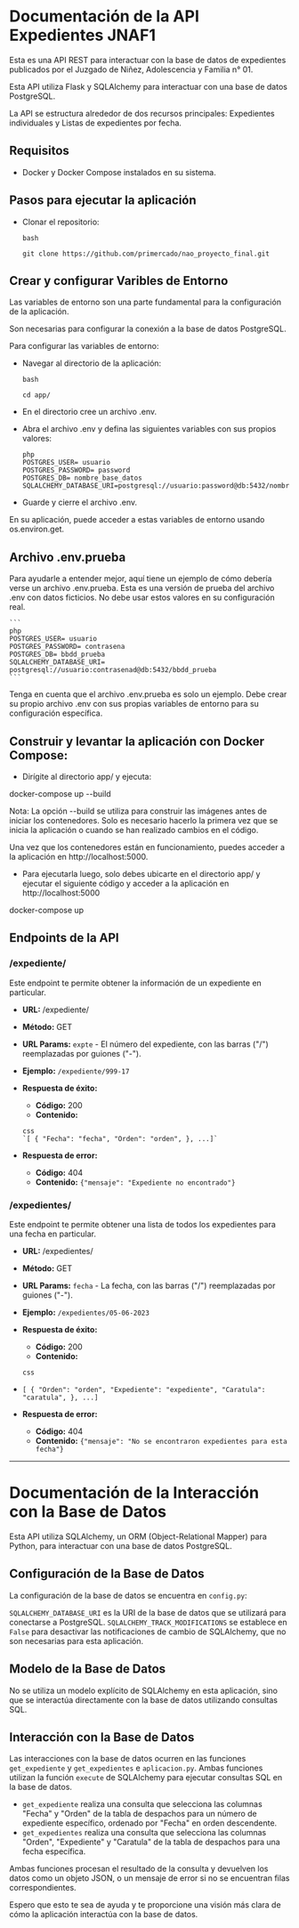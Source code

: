 # Documentación de la API Expedientes JNAF1

Esta es una API REST para interactuar con la base de datos de expedientes publicados por el Juzgado de Niñez, Adolescencia y Familia n° 01. 

Esta API utiliza Flask y SQLAlchemy para interactuar con una base de datos PostgreSQL.

La API se estructura alrededor de dos recursos principales: Expedientes individuales y Listas de expedientes por fecha.

## Requisitos

- Docker y Docker Compose instalados en su sistema.

## Pasos para ejecutar la aplicación

- Clonar el repositorio:

    ```
    bash
    
    git clone https://github.com/primercado/nao_proyecto_final.git
    
    ```


## Crear y configurar Varibles de Entorno

Las variables de entorno son una parte fundamental para la configuración de la aplicación.

Son necesarias para configurar la conexión a la base de datos PostgreSQL.

Para configurar las variables de entorno:

- Navegar al directorio de la aplicación:

    ```
    bash
    
    cd app/
    
    ```

- En el directorio cree un archivo .env.

- Abra el archivo .env y defina las siguientes variables con sus propios valores:

    
    ```
    php
    POSTGRES_USER= usuario
    POSTGRES_PASSWORD= password
    POSTGRES_DB= nombre_base_datos
    SQLALCHEMY_DATABASE_URI=postgresql://usuario:password@db:5432/nombre_base_datos
    
    ```



- Guarde y cierre el archivo .env.

En su aplicación, puede acceder a estas variables de entorno usando os.environ.get.

## Archivo .env.prueba

Para ayudarle a entender mejor, aquí tiene un ejemplo de cómo debería verse un archivo .env.prueba. Esta es una versión de prueba del archivo .env con datos ficticios. No debe usar estos valores en su configuración real.


    ```
    php
    POSTGRES_USER= usuario
    POSTGRES_PASSWORD= contrasena
    POSTGRES_DB= bbdd_prueba
    SQLALCHEMY_DATABASE_URI= postgresql://usuario:contrasenad@db:5432/bbdd_prueba
    ```
    
Tenga en cuenta que el archivo .env.prueba es solo un ejemplo. Debe crear su propio archivo .env con sus propias variables de entorno para su configuración específica.


## Construir y levantar la aplicación con Docker Compose:

- Dirígite al directorio app/ y ejecuta:

docker-compose up --build

Nota: La opción --build se utiliza para construir las imágenes antes de iniciar los contenedores. Solo es necesario hacerlo la primera vez que se inicia la aplicación o cuando se han realizado cambios en el código.

Una vez que los contenedores están en funcionamiento, puedes acceder a la aplicación en http://localhost:5000.

- Para ejecutarla luego, solo debes ubicarte en el directorio app/ y ejecutar el siguiente código y acceder a la aplicación en http://localhost:5000

docker-compose up


## Endpoints de la API

### /expediente/<expte>

Este endpoint te permite obtener la información de un expediente en particular.

- **URL:** /expediente/<expte>
- **Método:** GET
- **URL Params:** `expte` - El número del expediente, con las barras ("/") reemplazadas por guiones ("-").
- **Ejemplo:** `/expediente/999-17`
- **Respuesta de éxito:**
    - **Código:** 200
    - **Contenido:**
    
    ```
    css
    `[ { "Fecha": "fecha", "Orden": "orden", }, ...]`
    ```
    
- **Respuesta de error:**
    - **Código:** 404
    - **Contenido:** `{"mensaje": "Expediente no encontrado"}`

### /expedientes/<fecha>

Este endpoint te permite obtener una lista de todos los expedientes para una fecha en particular.

- **URL:** /expedientes/<fecha>
- **Método:** GET
- **URL Params:** `fecha` - La fecha, con las barras ("/") reemplazadas por guiones ("-").
- **Ejemplo:** `/expedientes/05-06-2023`
- **Respuesta de éxito:**
    - **Código:** 200
    - **Contenido:**
    
    ```
    css
    
    ```
    
- `[ { "Orden": "orden", "Expediente": "expediente", "Caratula": "caratula", }, ...]`
- **Respuesta de error:**
    - **Código:** 404
    - **Contenido:** `{"mensaje": "No se encontraron expedientes para esta fecha"}`

---

# Documentación de la Interacción con la Base de Datos

Esta API utiliza SQLAlchemy, un ORM (Object-Relational Mapper) para Python, para interactuar con una base de datos PostgreSQL.

## Configuración de la Base de Datos

La configuración de la base de datos se encuentra en `config.py`:

`SQLALCHEMY_DATABASE_URI` es la URI de la base de datos que se utilizará para conectarse a PostgreSQL. `SQLALCHEMY_TRACK_MODIFICATIONS` se establece en `False` para desactivar las notificaciones de cambio de SQLAlchemy, que no son necesarias para esta aplicación.

## Modelo de la Base de Datos

No se utiliza un modelo explícito de SQLAlchemy en esta aplicación, sino que se interactúa directamente con la base de datos utilizando consultas SQL.

## Interacción con la Base de Datos

Las interacciones con la base de datos ocurren en las funciones `get_expediente` y `get_expedientes` e `aplicacion.py`. Ambas funciones utilizan la función `execute` de SQLAlchemy para ejecutar consultas SQL en la base de datos.

- `get_expediente` realiza una consulta que selecciona las columnas "Fecha" y "Orden" de la tabla de despachos para un número de expediente específico, ordenado por "Fecha" en orden descendente.
- `get_expedientes` realiza una consulta que selecciona las columnas "Orden", "Expediente" y "Caratula" de la tabla de despachos para una fecha específica.

Ambas funciones procesan el resultado de la consulta y devuelven los datos como un objeto JSON, o un mensaje de error si no se encuentran filas correspondientes.

Espero que esto te sea de ayuda y te proporcione una visión más clara de cómo la aplicación interactúa con la base de datos.

